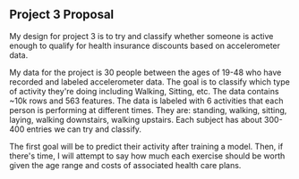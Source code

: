 ## Project 3 Proposal

My design for project 3 is to try and classify whether someone is active enough to qualify for health insurance discounts based on accelerometer data.

My data for the project is 30 people between the ages of 19-48 who have recorded and labeled accelerometer data. The goal is to classify which type of activity they're doing including Walking, Sitting, etc. The data contains ~10k rows and 563 features. The data is labeled with 6 activities that each person is performing at different times. They are: standing, walking, sitting, laying, walking downstairs, walking upstairs. Each subject has about 300-400 entries we can try and classify.  

The first goal will be to predict their activity after training a model. Then, if there's time, I will attempt to say how much each exercise should be worth given the age range and costs of associated health care plans.
